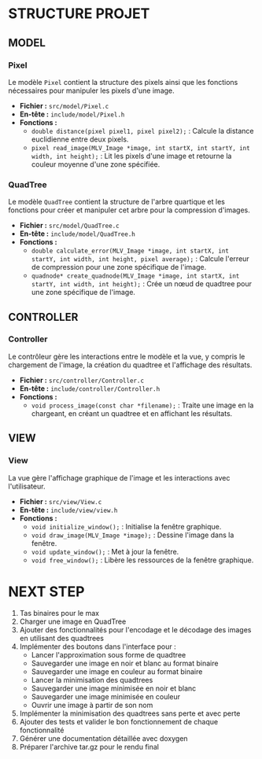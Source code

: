 # STRUCTURE PROJET 

## MODEL

### Pixel

Le modèle `Pixel` contient la structure des pixels ainsi que les fonctions nécessaires pour manipuler les pixels d'une image.

- **Fichier :** `src/model/Pixel.c`
- **En-tête :** `include/model/Pixel.h`
- **Fonctions :**
  - `double distance(pixel pixel1, pixel pixel2);` : Calcule la distance euclidienne entre deux pixels.
  - `pixel read_image(MLV_Image *image, int startX, int startY, int width, int height);` : Lit les pixels d'une image et retourne la couleur moyenne d'une zone spécifiée.

### QuadTree

Le modèle `QuadTree` contient la structure de l'arbre quartique et les fonctions pour créer et manipuler cet arbre pour la compression d'images.

- **Fichier :** `src/model/QuadTree.c`
- **En-tête :** `include/model/QuadTree.h`
- **Fonctions :**
  - `double calculate_error(MLV_Image *image, int startX, int startY, int width, int height, pixel average);` : Calcule l'erreur de compression pour une zone spécifique de l'image.
  - `quadnode* create_quadnode(MLV_Image *image, int startX, int startY, int width, int height);` : Crée un nœud de quadtree pour une zone spécifique de l'image.

## CONTROLLER

### Controller

Le contrôleur gère les interactions entre le modèle et la vue, y compris le chargement de l'image, la création du quadtree et l'affichage des résultats.

- **Fichier :** `src/controller/Controller.c`
- **En-tête :** `include/controller/Controller.h`
- **Fonctions :**
  - `void process_image(const char *filename);` : Traite une image en la chargeant, en créant un quadtree et en affichant les résultats.

## VIEW

### View

La vue gère l'affichage graphique de l'image et les interactions avec l'utilisateur.

- **Fichier :** `src/view/View.c`
- **En-tête :** `include/view/view.h`
- **Fonctions :**
  - `void initialize_window();` : Initialise la fenêtre graphique.
  - `void draw_image(MLV_Image *image);` : Dessine l'image dans la fenêtre.
  - `void update_window();` : Met à jour la fenêtre.
  - `void free_window();` : Libère les ressources de la fenêtre graphique.

# NEXT STEP

1. Tas binaires pour le max
2. Charger une image en QuadTree
3. Ajouter des fonctionnalités pour l'encodage et le décodage des images en utilisant des quadtrees
4. Implémenter des boutons dans l'interface pour :
    - Lancer l'approximation sous forme de quadtree
    - Sauvegarder une image en noir et blanc au format binaire
    - Sauvegarder une image en couleur au format binaire
    - Lancer la minimisation des quadtrees
    - Sauvegarder une image minimisée en noir et blanc
    - Sauvegarder une image minimisée en couleur
    - Ouvrir une image à partir de son nom
5. Implémenter la minimisation des quadtrees sans perte et avec perte
6. Ajouter des tests et valider le bon fonctionnement de chaque fonctionnalité
7. Générer une documentation détaillée avec doxygen
8. Préparer l'archive tar.gz pour le rendu final

